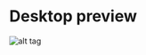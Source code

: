 # Desktop preview
![alt tag](https://raw.githubusercontent.com/tim241/configs/master/screenshots/screenshot.png) <br />
